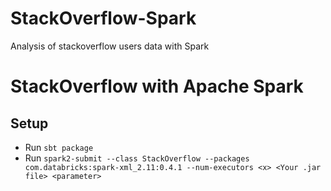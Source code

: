 # StackOverflow-Spark
Analysis of stackoverflow users data with Spark

# StackOverflow with Apache Spark #

## Setup ##

- Run `sbt package` 
- Run `spark2-submit --class StackOverflow --packages com.databricks:spark-xml_2.11:0.4.1 --num-executors <x> <Your .jar file> <parameter>`
